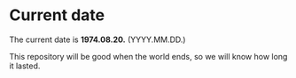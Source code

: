 # Current date

The current date is **1974.08.20.** (YYYY.MM.DD.)

This repository will be good when the world ends, so we will know how long it lasted.
